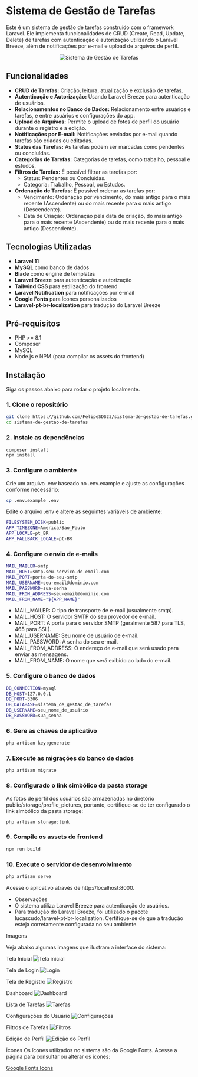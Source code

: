 # Sistema de Gestão de Tarefas

Este é um sistema de gestão de tarefas construído com o framework Laravel. Ele implementa funcionalidades de CRUD (Create, Read, Update, Delete) de tarefas com autenticação e autorização utilizando o Laravel Breeze, além de notificações por e-mail e upload de arquivos de perfil.

<p align="center"><img src="./screenshots/tarefas.png" alt="Sistema de Gestão de Tarefas"></p>

## Funcionalidades

- **CRUD de Tarefas:** Criação, leitura, atualização e exclusão de tarefas.
- **Autenticação e Autorização:** Usando Laravel Breeze para autenticação de usuários.
- **Relacionamentos no Banco de Dados:** Relacionamento entre usuários e tarefas, e entre usuários e configurações do app.
- **Upload de Arquivos:** Permite o upload de fotos de perfil do usuário durante o registro e a edição.
- **Notificações por E-mail:** Notificações enviadas por e-mail quando tarefas são criadas ou editadas.
- **Status das Tarefas:** As tarefas podem ser marcadas como pendentes ou concluídas.
- **Categorias de Tarefas:** Categorias de tarefas, como trabalho, pessoal e estudos.
- **Filtros de Tarefas:** É possível filtrar as tarefas por:
  - Status: Pendentes ou Concluídas.
  - Categoria: Trabalho, Pessoal, ou Estudos.
- **Ordenação de Tarefas:** É possível ordenar as tarefas por:
  - Vencimento: Ordenação por vencimento, do mais antigo para o mais recente (Ascendente) ou do mais recente para o mais antigo (Descendente).
  - Data de Criação: Ordenação pela data de criação, do mais antigo para o mais recente (Ascendente) ou do mais recente para o mais antigo (Descendente).

## Tecnologias Utilizadas

- **Laravel 11**
- **MySQL** como banco de dados
- **Blade** como engine de templates
- **Laravel Breeze** para autenticação e autorização
- **Tailwind CSS** para estilização do frontend
- **Laravel Notification** para notificações por e-mail
- **Google Fonts** para ícones personalizados
- **Laravel-pt-br-localization** para tradução do Laravel Breeze

## Pré-requisitos

- PHP >= 8.1
- Composer
- MySQL
- Node.js e NPM (para compilar os assets do frontend)

## Instalação

Siga os passos abaixo para rodar o projeto localmente.

### 1. Clone o repositório

```bash
git clone https://github.com/FelipeSDS23/sistema-de-gestao-de-tarefas.git
cd sistema-de-gestao-de-tarefas
```

### 2. Instale as dependências

```bash
composer install
npm install
```

### 3. Configure o ambiente

Crie um arquivo .env baseado no .env.example e ajuste as configurações conforme necessário:

```bash
cp .env.example .env
```

Edite o arquivo .env e altere as seguintes variáveis de ambiente:

```bash
FILESYSTEM_DISK=public
APP_TIMEZONE=America/Sao_Paulo
APP_LOCALE=pt_BR
APP_FALLBACK_LOCALE=pt-BR
```

### 4. Configure o envio de e-mails

```bash
MAIL_MAILER=smtp
MAIL_HOST=smtp.seu-servico-de-email.com
MAIL_PORT=porta-do-seu-smtp
MAIL_USERNAME=seu-email@dominio.com
MAIL_PASSWORD=sua-senha
MAIL_FROM_ADDRESS=seu-email@dominio.com
MAIL_FROM_NAME="${APP_NAME}"
```

* MAIL_MAILER: O tipo de transporte de e-mail (usualmente smtp).
* MAIL_HOST: O servidor SMTP do seu provedor de e-mail.
* MAIL_PORT: A porta para o servidor SMTP (geralmente 587 para TLS, 465 para SSL).
* MAIL_USERNAME: Seu nome de usuário de e-mail.
* MAIL_PASSWORD: A senha do seu e-mail.
* MAIL_FROM_ADDRESS: O endereço de e-mail que será usado para enviar as mensagens.
* MAIL_FROM_NAME: O nome que será exibido ao lado do e-mail.

### 5. Configure o banco de dados

```bash
DB_CONNECTION=mysql
DB_HOST=127.0.0.1
DB_PORT=3306
DB_DATABASE=sistema_de_gestao_de_tarefas
DB_USERNAME=seu_nome_de_usuário
DB_PASSWORD=sua_senha
```

### 6. Gere as chaves de aplicativo

```bash
php artisan key:generate
```

### 7. Execute as migrações do banco de dados

```bash
php artisan migrate
```

### 8. Configurado o link simbólico da pasta storage

As fotos de perfil dos usuários são armazenadas no diretório public/storage/profile_pictures, portanto, certifique-se de ter configurado o link simbólico da pasta storage:

```bash
php artisan storage:link
```

### 9. Compile os assets do frontend

```bash
npm run build
```

### 10. Execute o servidor de desenvolvimento

```bash
php artisan serve
```

Acesse o aplicativo através de http://localhost:8000.

* Observações
* O sistema utiliza Laravel Breeze para autenticação de usuários.
* Para tradução do Laravel Breeze, foi utilizado o pacote lucascudo/laravel-pt-br-localization. Certifique-se de que a tradução esteja corretamente configurada no seu ambiente.

Imagens

Veja abaixo algumas imagens que ilustram a interface do sistema:

Tela Inicial
<img src="./screenshots/tela_inicial.png" alt="Tela inicial">

Tela de Login
<img src="./screenshots/login.png" alt="Login">

Tela de Registro
<img src="./screenshots/registro.png" alt="Registro">

Dashboard
<img src="./screenshots/dashboard.png" alt="Dashboard">

Lista de Tarefas
<img src="./screenshots/tarefas.png" alt="Tarefas">

Configurações do Usuário
<img src="./screenshots/configuracoes.png" alt="Configurações">

Filtros de Tarefas
<img src="./screenshots/filtros.png" alt="Filtros">

Edição de Perfil
<img src="./screenshots/edicao_de_perfil_1.png" alt="Edição do Perfil">

Ícones
Os ícones utilizados no sistema são da Google Fonts. Acesse a página para consultar ou alterar os ícones:

<a href="https://fonts.google.com/icons" target="_blank">Google Fonts Icons</a>

